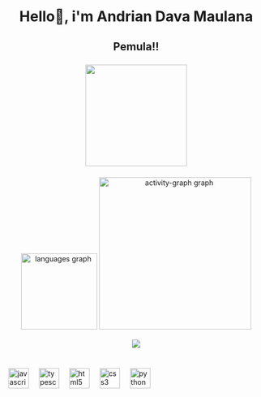<h1 align="center">Hello👋, i'm Andrian Dava Maulana</h1>

###

<h2 align="center">Pemula!!</h2>

###

<div align="center">
  <img height="200" src="https://telegra.ph/file/cad7038fe82e47f79c609.jpg"  />
</div>

###

<div align="center">
  <img src="https://github-readme-stats.vercel.app/api/top-langs?username=AndrianDava&locale=en&hide_title=false&layout=compact&card_width=320&langs_count=5&theme=dracula&hide_border=false&order=2" height="150" alt="languages graph"  />
  <img src="https://github-readme-activity-graph.vercel.app/graph?username=AndrianDava&radius=16&theme=react&area=true&order=5" height="300" alt="activity-graph graph"  />
</div>

<br/>  

<div align="center"><img src="https://spotify-github-profile.vercel.app/api/view?uid=31j2t6cdnig2tdtru6aeadsgugn4&cover_image=true&theme=default&show_offline=false&background_color=121212&interchange=false" /></div>  

<br/>

###

<div align="left">
  <img src="https://cdn.jsdelivr.net/gh/devicons/devicon/icons/javascript/javascript-original.svg" height="40" alt="javascript logo"  />
  <img width="12" />
  <img src="https://cdn.jsdelivr.net/gh/devicons/devicon/icons/typescript/typescript-original.svg" height="40" alt="typescript logo"  />
  <img width="12" />
  <img src="https://cdn.jsdelivr.net/gh/devicons/devicon/icons/html5/html5-original.svg" height="40" alt="html5 logo"  />
  <img width="12" />
  <img src="https://cdn.jsdelivr.net/gh/devicons/devicon/icons/css3/css3-original.svg" height="40" alt="css3 logo"  />
  <img width="12" />
  <img src="https://cdn.jsdelivr.net/gh/devicons/devicon/icons/python/python-original.svg" height="40" alt="python logo"  />
</div>

###
